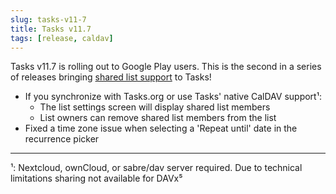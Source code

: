 ```yaml
---
slug: tasks-v11-7
title: Tasks v11.7
tags: [release, caldav]
---
```


Tasks v11.7 is rolling out to Google Play users. This is the second in a series
of releases bringing [shared list support](/blog/shared-lists-are-coming) to
Tasks!

* If you synchronize with Tasks.org or use Tasks' native CalDAV support¹:
  * The list settings screen will display shared list members
  * List owners can remove shared list members from the list
* Fixed a time zone issue when selecting a 'Repeat until' date in the
  recurrence picker

---

¹: Nextcloud, ownCloud, or sabre/dav server required. Due to
technical limitations sharing not available for DAVx⁵

